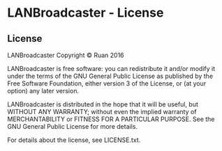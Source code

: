 # LANBroadcaster - License

## License
LANBroadcaster Copyright © Ruan 2016

LANBroadcaster is free software: you can redistribute it and/or modify
it under the terms of the GNU General Public License as published by
the Free Software Foundation, either version 3 of the License, or
(at your option) any later version.

LANBroadcaster is distributed in the hope that it will be useful,
but WITHOUT ANY WARRANTY; without even the implied warranty of
MERCHANTABILITY or FITNESS FOR A PARTICULAR PURPOSE. See the
GNU General Public License for more details.

For details about the license, see LICENSE.txt.
